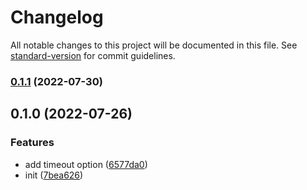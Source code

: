# Changelog

All notable changes to this project will be documented in this file. See [standard-version](https://github.com/conventional-changelog/standard-version) for commit guidelines.

### [0.1.1](https://github.com/BlackGlory/cacheable-dns/compare/v0.1.0...v0.1.1) (2022-07-30)

## 0.1.0 (2022-07-26)


### Features

* add timeout option ([6577da0](https://github.com/BlackGlory/cacheable-dns/commit/6577da018ae7c3509f07736e4b5958c63cc4ff88))
* init ([7bea626](https://github.com/BlackGlory/cacheable-dns/commit/7bea62691ca954f9042a499a8c75dde7f7a60a71))

